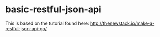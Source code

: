 # basic-restful-json-api

This is based on the tutorial found here: http://thenewstack.io/make-a-restful-json-api-go/
